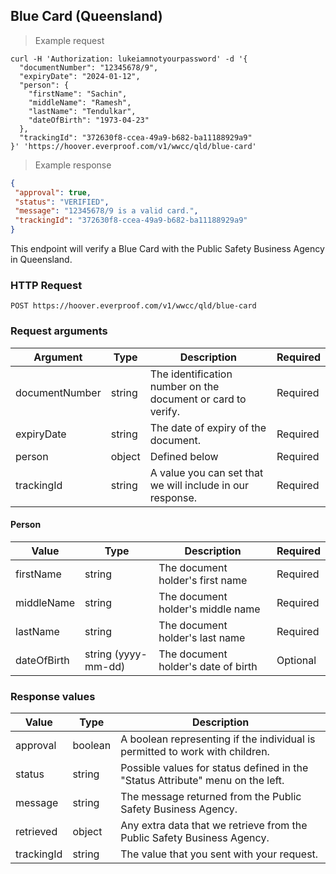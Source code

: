 ## Blue Card (Queensland)

> Example request

```shell
curl -H 'Authorization: lukeiamnotyourpassword' -d '{
  "documentNumber": "12345678/9",
  "expiryDate": "2024-01-12",
  "person": {
    "firstName": "Sachin",
    "middleName": "Ramesh",
    "lastName": "Tendulkar",
    "dateOfBirth": "1973-04-23"
  },
  "trackingId": "372630f8-ccea-49a9-b682-ba11188929a9"
}' 'https://hoover.everproof.com/v1/wwcc/qld/blue-card'
```

> Example response

```json
{
 "approval": true,
 "status": "VERIFIED",
 "message": "12345678/9 is a valid card.",
 "trackingId": "372630f8-ccea-49a9-b682-ba11188929a9"
}
```

This endpoint will verify a Blue Card with the Public Safety Business Agency in Queensland.

### HTTP Request

`POST https://hoover.everproof.com/v1/wwcc/qld/blue-card`

### Request arguments

Argument        | Type   | Description                                                          | Required
----------------| ------ | -------------------------------------------------------------------- | -----------
documentNumber  | string | The identification number on the document or card to verify.         | Required
expiryDate      | string | The date of expiry of the document.                                  | Required
person          | object | Defined below                                                        | Required
trackingId      | string | A value you can set that we will include in our response.            | Required

#### Person

Value       | Type                 | Description                         | Required
----------- | -------------------- | ----------------------------------- | --------
firstName   | string               | The document holder's first name    | Required
middleName  | string               | The document holder's middle name   | Required
lastName    | string               | The document holder's last name     | Required
dateOfBirth | string (yyyy-mm-dd)  | The document holder's date of birth | Optional

### Response values

Value       | Type    | Description                         
----------- | ------- | -----------------------------
approval    | boolean | A boolean representing if the individual is permitted to work with children.
status      | string  | Possible values for status defined in the "Status Attribute" menu on the left.
message     | string  | The message returned from the Public Safety Business Agency.
retrieved   | object  | Any extra data that we retrieve from the Public Safety Business Agency.
trackingId  | string  | The value that you sent with your request.
